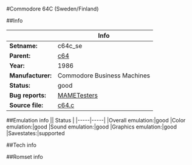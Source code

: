 #Commodore 64C (Sweden/Finland)

##Info

||Info|
|-----|-----|
|**Setname:**|c64c_se
|**Parent:**|[c64](c64.md)
|**Year:**|1986
|**Manufacturer:**|Commodore Business Machines
|**Status:**|good
|**Bug reports:**|[MAMETesters](http://mametesters.org/view_all_set.php?type=1&temporary=y&search=c64.c)
|**Source file:**|[c64.c](https://github.com/mamedev/mame/blob/master/src/mess/drivers/c64.c)

##Emulation info
|| Status |
|-----|-----|
|Overall emulation:|good
|Color emulation:|good
|Sound emulation:|good
|Graphics emulation:|good
|Savestates:|supported

##Tech info

##Romset info

<!--- START OF EDITED COMMENT DO NOT TOUCH TEXT ABOVE-->
